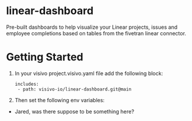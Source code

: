 # linear-dashboard
Pre-built dashboards to help visualize your Linear projects, issues and employee completions based on tables from the fivetran linear connector. 

# Getting Started 
1. In your visivo project.visivo.yaml file add the following block:
   ```
   includes:
    - path: visivo-io/linear-dashboard.git@main
   ```
2. Then set the following env variables:

  - Jared, was there suppose to be something here? 
